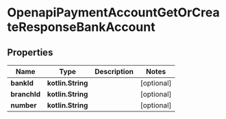 
# OpenapiPaymentAccountGetOrCreateResponseBankAccount

## Properties
Name | Type | Description | Notes
------------ | ------------- | ------------- | -------------
**bankId** | **kotlin.String** |  |  [optional]
**branchId** | **kotlin.String** |  |  [optional]
**number** | **kotlin.String** |  |  [optional]



